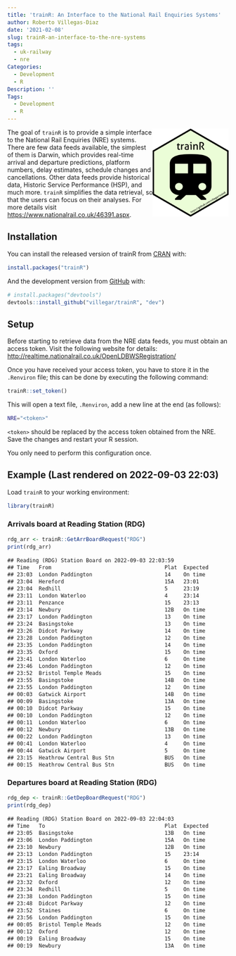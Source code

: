 ```yaml
---
title: 'trainR: An Interface to the National Rail Enquiries Systems'
author: Roberto Villegas-Diaz
date: '2021-02-08'
slug: trainR-an-interface-to-the-nre-systems
tags:
  - uk-railway
  - nre
Categories:
  - Development
  - R
Description: ''
Tags:
  - Development
  - R
---
```


<img src="https://raw.githubusercontent.com/villegar/trainR/main/inst/images/logo.png" alt="logo" align="right" height=200px/>

The goal of `trainR` is to provide a simple interface to the 
National Rail Enquiries (NRE) systems. There are few data feeds 
available, the simplest of them is Darwin, which provides real-time 
arrival and departure predictions, platform numbers, delay estimates, 
schedule changes and cancellations. Other data feeds provide historical 
data, Historic Service Performance (HSP), and much more. `trainR` 
simplifies the data retrieval, so that the users can focus on their 
analyses. For more details visit 
https://www.nationalrail.co.uk/46391.aspx.

## Installation

You can install the released version of trainR from [CRAN](https://CRAN.R-project.org) with:

``` r
install.packages("trainR")
```

And the development version from [GitHub](https://github.com/) with:

``` r
# install.packages("devtools")
devtools::install_github("villegar/trainR", "dev")
```

## Setup
Before starting to retrieve data from the NRE data feeds, you must obtain an access token. 
Visit the following website for details: http://realtime.nationalrail.co.uk/OpenLDBWSRegistration/

Once you have received your access token, you have to store it in the `.Renviron` file; this can be 
done by executing the following command:


```r
trainR::set_token()
```

This will open a text file, `.Renviron`, add a new line at the end (as follows):

```bash
NRE="<token>"
```

`<token>` should be replaced by the access token obtained from the NRE. Save the changes and restart 
your R session.

You only need to perform this configuration once.

## Example (Last rendered on 2022-09-03 22:03)

Load `trainR` to your working environment:

```r
library(trainR)
```

### Arrivals board at Reading Station (RDG)


```r
rdg_arr <- trainR::GetArrBoardRequest("RDG")
print(rdg_arr)
```

```
## Reading (RDG) Station Board on 2022-09-03 22:03:59
## Time   From                                    Plat  Expected
## 23:03  London Paddington                       14    On time
## 23:04  Hereford                                15A   23:01
## 23:04  Redhill                                 5     23:19
## 23:11  London Waterloo                         4     23:14
## 23:11  Penzance                                15    23:13
## 23:14  Newbury                                 12B   On time
## 23:17  London Paddington                       13    On time
## 23:24  Basingstoke                             13    On time
## 23:26  Didcot Parkway                          14    On time
## 23:28  London Paddington                       12    On time
## 23:35  London Paddington                       14    On time
## 23:35  Oxford                                  15    On time
## 23:41  London Waterloo                         6     On time
## 23:46  London Paddington                       12    On time
## 23:52  Bristol Temple Meads                    15    On time
## 23:55  Basingstoke                             14B   On time
## 23:55  London Paddington                       12    On time
## 00:03  Gatwick Airport                         14B   On time
## 00:09  Basingstoke                             13A   On time
## 00:10  Didcot Parkway                          15    On time
## 00:10  London Paddington                       12    On time
## 00:11  London Waterloo                         6     On time
## 00:12  Newbury                                 13B   On time
## 00:22  London Paddington                       13    On time
## 00:41  London Waterloo                         4     On time
## 00:44  Gatwick Airport                         5     On time
## 23:15  Heathrow Central Bus Stn                BUS   On time
## 00:15  Heathrow Central Bus Stn                BUS   On time
```

### Departures board at Reading Station (RDG)


```r
rdg_dep <- trainR::GetDepBoardRequest("RDG")
print(rdg_dep)
```

```
## Reading (RDG) Station Board on 2022-09-03 22:04:03
## Time   To                                      Plat  Expected
## 23:05  Basingstoke                             13B   On time
## 23:06  London Paddington                       15A   On time
## 23:10  Newbury                                 12B   On time
## 23:13  London Paddington                       15    23:14
## 23:15  London Waterloo                         6     On time
## 23:17  Ealing Broadway                         15    On time
## 23:21  Ealing Broadway                         14    On time
## 23:32  Oxford                                  12    On time
## 23:34  Redhill                                 5     On time
## 23:38  London Paddington                       15    On time
## 23:48  Didcot Parkway                          12    On time
## 23:52  Staines                                 6     On time
## 23:56  London Paddington                       15    On time
## 00:05  Bristol Temple Meads                    12    On time
## 00:12  Oxford                                  12    On time
## 00:19  Ealing Broadway                         15    On time
## 00:19  Newbury                                 13A   On time
```
